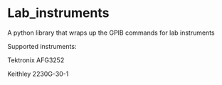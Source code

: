 # Lab_instruments

A python library that wraps up the GPIB commands for lab instruments

Supported instruments:

Tektronix AFG3252

Keithley 2230G-30-1

